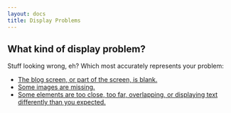 ```yaml
---
layout: docs
title: Display Problems
---
```


## What kind of display problem?

Stuff looking wrong, eh?  Which most accurately represents your problem:

* [The blog screen, or part of the screen, is blank.](/docs/faq/ask-the-expert/blog-is-blank.html)
* [Some images are missing.](/docs/faq/ask-the-expert/missing-images.html)
* [Some elements are too close, too far, overlapping, or displaying text differently than you expected.](/docs/faq/ask-the-expert/incorrect-formatting.html)
